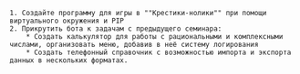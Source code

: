 
    1. Создайте программу для игры в ""Крестики-нолики"" при помощи виртуального окружения и PIP
    2. Прикрутить бота к задачам с предыдущего семинара:
        * Создать калькулятор для работы с рациональными и комплексными числами, организовать меню, добавив в неё систему логирования
        * Создать телефонный справочник с возможностью импорта и экспорта данных в нескольких форматах.

